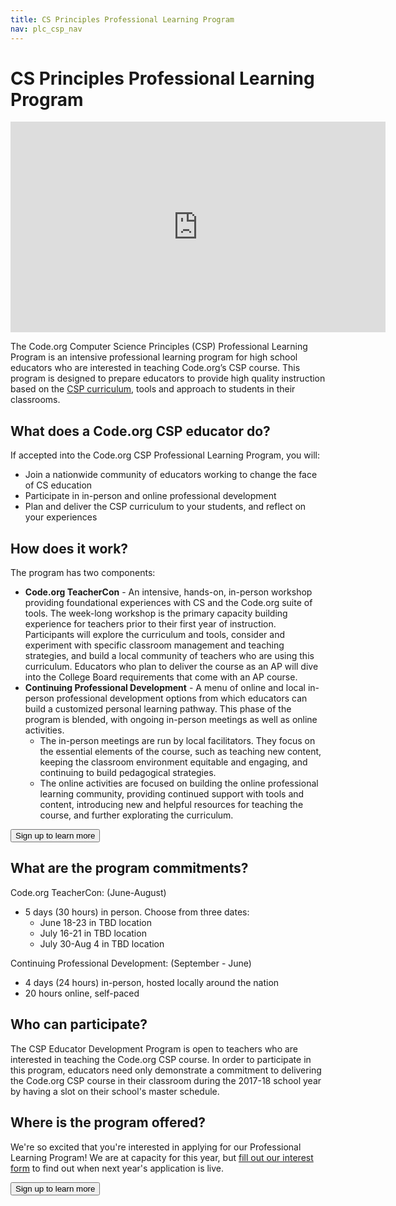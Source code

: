 ```yaml
---
title: CS Principles Professional Learning Program
nav: plc_csp_nav
---
```

# CS Principles Professional Learning Program

<iframe width="600" height="337" src="https://www.youtube.com/embed/HoKRZRI9IDk" frameborder="0" allowfullscreen></iframe>
<br />

The Code.org Computer Science Principles (CSP) Professional Learning Program is an intensive professional learning program for high school educators who are interested in teaching Code.org’s CSP course. This program is designed to prepare educators to provide high quality instruction based on the [CSP curriculum](/educate/csp), tools and approach to students in their classrooms. 

## What does a Code.org CSP educator do?
If accepted into the Code.org CSP Professional Learning Program, you will:

- Join a nationwide community of educators working to change the face of CS education 
- Participate in in-person and online professional development
- Plan and deliver the CSP curriculum to your students, and reflect on your experiences 
 
 
## <a name="components"></a>How does it work?
The program has two components: 

- **Code.org TeacherCon** - An intensive, hands-on, in-person workshop providing foundational experiences with CS and the Code.org suite of tools. The week-long workshop is the primary capacity building experience for teachers prior to their first year of instruction. Participants will explore the curriculum and tools, consider and experiment with specific classroom management and teaching strategies, and build a local community of teachers who are using this curriculum. Educators who plan to deliver the course as an AP will dive into the College Board requirements that come with an AP course.
- **Continuing Professional Development** - A menu of online and local in-person professional development options from which educators can build a customized personal learning pathway. This phase of the program is blended, with ongoing in-person meetings as well as online activities.
  - The in-person meetings are run by local facilitators. They focus on the essential elements of the course, such as teaching new content, keeping the classroom environment equitable and engaging, and continuing to build pedagogical strategies.
  - The online activities are focused on building the online professional learning community, providing continued support with tools and content, introducing new and helpful resources for teaching the course, and further explorating the curriculum.


[<button>Sign up to learn more</button>](https://docs.google.com/forms/d/e/1FAIpQLSfVCyUp-CCLC1DA3bF1u1bpg3eqjWTD3IPQTBSzc9EV5hplCA/viewform)

## <a name="commitments"></a>What are the program commitments?

Code.org TeacherCon: (June-August)

  - 5 days (30 hours) in person. Choose from three dates:
	  - June 18-23 in TBD location
	  - July 16-21 in TBD location
	  - July 30-Aug 4 in TBD location

Continuing Professional Development: (September - June)

  - 4 days (24 hours) in-person, hosted locally around the nation
  - 20 hours online, self-paced


## <a name="participate"></a>Who can participate?

The CSP Educator Development Program is open to teachers who are interested in teaching the Code.org CSP course. In order to participate in this program, educators need only demonstrate a commitment to delivering the Code.org CSP course in their classroom during the 2017-18 school year by having a slot on their school's master schedule. 


## <a name="locations"></a>Where is the program offered?

We're so excited that you're interested in applying for our Professional Learning Program! We are at capacity for this year, but [fill out our interest form](https://docs.google.com/forms/d/e/1FAIpQLSfVCyUp-CCLC1DA3bF1u1bpg3eqjWTD3IPQTBSzc9EV5hplCA/viewform) to find out when next year's application is live.

[<button>Sign up to learn more</button>](https://docs.google.com/forms/d/e/1FAIpQLSfVCyUp-CCLC1DA3bF1u1bpg3eqjWTD3IPQTBSzc9EV5hplCA/viewform)
